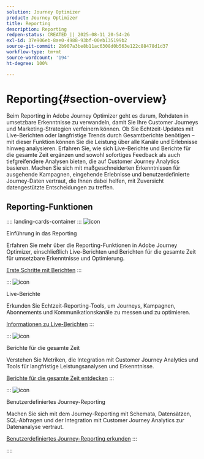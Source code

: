 ```yaml
---
solution: Journey Optimizer
product: Journey Optimizer
title: Reporting
description: Reporting
redpen-status: CREATED_||_2025-08-11_20-54-26
exl-id: 37e906eb-8ae0-4988-93bf-00eb135199b2
source-git-commit: 2b907a3be8b11ac6308d0b563e122c88478d1d37
workflow-type: tm+mt
source-wordcount: '194'
ht-degree: 100%

---
```


# Reporting{#section-overview}

Beim Reporting in Adobe Journey Optimizer geht es darum, Rohdaten in umsetzbare Erkenntnisse zu verwandeln, damit Sie Ihre Customer Journeys und Marketing-Strategien verfeinern können. Ob Sie Echtzeit-Updates mit Live-Berichten oder langfristige Trends durch Gesamtberichte benötigen – mit dieser Funktion können Sie die Leistung über alle Kanäle und Erlebnisse hinweg analysieren. Erfahren Sie, wie sich Live-Berichte und Berichte für die gesamte Zeit ergänzen und sowohl sofortiges Feedback als auch tiefgreifendere Analysen bieten, die auf Customer Journey Analytics basieren. Machen Sie sich mit maßgeschneiderten Erkenntnissen für ausgehende Kampagnen, eingehende Erlebnisse und benutzerdefinierte Journey-Daten vertraut, die Ihnen dabei helfen, mit Zuversicht datengestützte Entscheidungen zu treffen.

## Reporting-Funktionen

:::: landing-cards-container
:::
![icon](https://cdn.experienceleague.adobe.com/icons/book.svg?lang=de)

Einführung in das Reporting

Erfahren Sie mehr über die Reporting-Funktionen in Adobe Journey Optimizer, einschließlich Live-Berichten und Berichten für die gesamte Zeit für umsetzbare Erkenntnisse und Optimierung.

[Erste Schritte mit Berichten](../using/reports/gs-reports.md)
:::

:::
![icon](https://cdn.experienceleague.adobe.com/icons/chart-line.svg?lang=de)

Live-Berichte

Erkunden Sie Echtzeit-Reporting-Tools, um Journeys, Kampagnen, Abonnements und Kommunikationskanäle zu messen und zu optimieren.

[Informationen zu Live-Berichten](live-report-landing-page.md)
:::

:::
![icon](https://cdn.experienceleague.adobe.com/icons/list-check.svg?lang=de)

Berichte für die gesamte Zeit

Verstehen Sie Metriken, die Integration mit Customer Journey Analytics und Tools für langfristige Leistungsanalysen und Erkenntnisse.

[Berichte für die gesamte Zeit entdecken](channel-report-landing-page.md)
:::

:::
![icon](https://cdn.experienceleague.adobe.com/icons/code-branch.svg?lang=de)

Benutzerdefiniertes Journey-Reporting

Machen Sie sich mit dem Journey-Reporting mit Schemata, Datensätzen, SQL-Abfragen und der Integration mit Customer Journey Analytics zur Datenanalyse vertraut.

[Benutzerdefiniertes Journey-Reporting erkunden](reports-landing-page.md)
:::

::::
